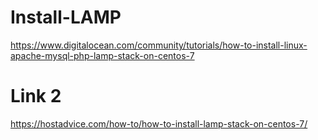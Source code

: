 # Install-LAMP
https://www.digitalocean.com/community/tutorials/how-to-install-linux-apache-mysql-php-lamp-stack-on-centos-7

# Link 2
https://hostadvice.com/how-to/how-to-install-lamp-stack-on-centos-7/
